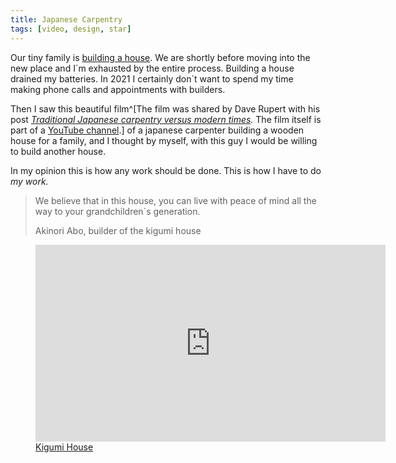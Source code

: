 ```yaml
---
title: Japanese Carpentry
tags: [video, design, star]
---
```

Our tiny family is [building a house](/journal/we-are-building-a-house/). We are shortly before moving into the new place and I´m exhausted by the entire process. Building a house drained my batteries. In 2021 I certainly don´t want to spend my time making phone calls and appointments with builders. 

Then I saw this beautiful film^[The film was shared by Dave Rupert with his post *[Traditional Japanese carpentry versus modern times](https://daverupert.com/2021/01/traditional-japanese-carpentry-versus-modern-times/).* The film itself is part of a [YouTube channel](https://www.youtube.com/channel/UCfzA-aM_s7u1X0Go9DAjrJA).] of a japanese carpenter building a wooden house for a family, and I thought by myself, with this guy I would be willing to build another house. 

In my opinion this is how any work should be done. This is how I have to do *my work.*

<blockquote><p>We believe that in this house, you can live with peace of mind all the way to your grandchildren´s generation.</p><footer>Akinori Abo, builder of the kigumi house</footer></blockquote>

<figure><iframe width="560" height="315" src="https://www.youtube.com/embed/6HMa5tofqps" frameborder="0" allow="accelerometer; autoplay; clipboard-write; encrypted-media; gyroscope; picture-in-picture" allowfullscreen></iframe>
<figcaption><a href="https://www.youtube.com/watch?v=6HMa5tofqps">Kigumi House</a></figcaption></figure>
